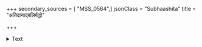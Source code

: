 +++
secondary_sources = [ "MSS_0564",]
jsonClass = "Subhaashita"
title = "अतिदानाद्बलिर्बद्धो"

+++

<details><summary>Text</summary>

अतिदानाद्बलिर्बद्धो ह्यतिमानात् सुयोधनः।  
अतिकामाद्दशग्रीवो ह्यति सर्वत्र गर्हितः॥
</details>
